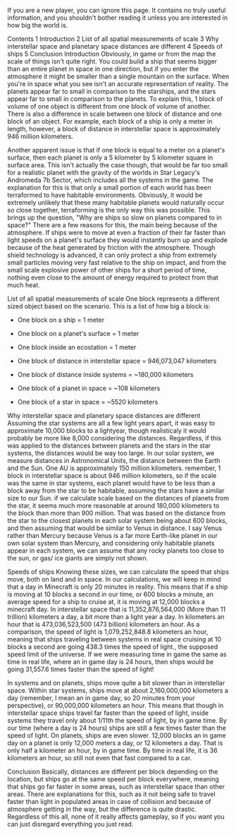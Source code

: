 If you are a new player, you can ignore this page. It contains no truly useful information, and you shouldn't bother reading it unless you are interested in how big the world is.

Contents
1 Introduction
2 List of all spatial measurements of scale
3 Why interstellar space and planetary space distances are different
4 Speeds of ships
5 Conclusion
Introduction
Obviously, in game or from the map the scale of things isn't quite right. You could build a ship that seems bigger than an entire planet in space in one direction, but if you enter the atmosphere it might be smaller than a single mountain on the surface. When you're in space what you see isn't an accurate representation of reality. The planets appear far to small in comparison to the starships, and the stars appear far to small in comparison to the planets. To explain this, 1 block of volume of one object is different from one block of volume of another. There is also a difference in scale between one block of distance and one block of an object. For example, each block of a ship is only a meter in length, however, a block of distance in interstellar space is approximately 946 million kilometers.

Another apparent issue is that if one block is equal to a meter on a planet's surface, then each planet is only a 5 kilometer by 5 kilometer square in surface area. This isn't actually the case though, that would be far too small for a realistic planet with the gravity of the worlds in Star Legacy's Andromeda 7b Sector, which includes all the systems in the game. The explanation for this is that only a small portion of each world has been terraformed to have habitable environments. Obviously, it would be extremely unlikely that these many habitable planets would naturally occur so close together, terraforming is the only way this was possible. This brings up the question, "Why are ships so slow on planets compared to in space?" There are a few reasons for this, the main being because of the atmosphere. If ships were to move at even a fraction of their far faster than light speeds on a planet's surface they would instantly burn up and explode because of the heat generated by friction with the atmosphere. Though shield technology is advanced, it can only protect a ship from extremely small particles moving very fast relative to the ship on impact, and from the small scale explosive power of other ships for a short period of time, nothing even close to the amount of energy required to protect from that much heat.

List of all spatial measurements of scale
One block represents a different sized object based on the scenario. This is a list of how big a block is:

- One block on a ship = 1 meter

- One block on a planet's surface = 1 meter

- One block inside an ecostation = 1 meter

- One block of distance in interstellar space = 946,073,047 kilometers

- One block of distance inside systems = ~180,000 kilometers

- One block of a planet in space = ~108 kilometers

- One block of a star in space = ~5520 kilometers

Why interstellar space and planetary space distances are different
Assuming the star systems are all a few light years apart, it was easy to approximate 10,000 blocks to a lightyear, though realisticaly it would probably be more like 8,000 considering the distances. Regardless, if this was applied to the distances between planets and the stars in the star systems, the distances would be way too large. In our solar system, we measure distances in Astronomical Units, the distance between the Earth and the Sun. One AU is approximately 150 million kilometers. remember, 1 block in interstellar space is about 946 million kilometers, so if the scale was the same in star systems, each planet would have to be less than a block away from the star to be habitable, assuming the stars have a similar size to our Sun. if we calculate scale based on the distances of planets from the star, it seems much more reasonable at around 180,000 kilometers to the block than more than 900 million. That was based on the distance from the star to the closest planets in each solar system being about 600 blocks, and then assuming that would be similar to Venus in distance. I say Venus rather than Mercury because Venus is a far more Earth-like planet in our own solar system than Mercury, and considering only habitable planets appear in each system, we can assume that any rocky planets too close to the sun, or gas/ ice giants are simply not shown.

Speeds of ships
Knowing these sizes, we can calculate the speed that ships move, both on land and in space. In our calculations, we will keep in mind that a day in Minecraft is only 20 minutes in reality. This means that if a ship is moving at 10 blocks a second in our time, or 600 blocks a minute, an average speed for a ship to cruise at, it is moving at 12,000 blocks a minecraft day. In interstellar space that is 11,352,876,564,000 (More than 11 trillion) kilometers a day, a bit more than a light year a day. In kilometers an hour that is 473,036,523,500 (473 billion) kilometers an hour. As a comparison, the speed of light is 1,079,252,848.8 kilometers an hour, meaning that ships traveling between systems in real space cruising at 10 blocks a second are going 438.3 times the speed of light., the supposed speed limit of the universe. If we were measuring time in game the same as time in real life, where an in game day is 24 hours, then ships would be going 31,557.6 times faster than the speed of light!

In systems and on planets, ships move quite a bit slower than in interstellar space. Within star systems, ships move at about 2,160,000,000 kilometers a day (remember, I mean an in game day, so 20 minutes from your perspective), or 90,000,000 kilometers an hour. This means that though in interstellar space ships travel far faster than the speed of light, inside systems they travel only about 1/11th the speed of light, by in game time. By our time (where a day is 24 hours) ships are still a few times faster than the speed of light. On planets, ships are even slower. 12,000 blocks an in game day on a planet is only 12,000 meters a day, or 12 kilometers a day. That is only half a kilometer an hour, by in game time. By time in real life, it is 36 kilometers an hour, so still not even that fast compared to a car.

Conclusion
Basically, distances are different per block depending on the location, but ships go at the same speed per block everywhere, meaning that ships go far faster in some areas, such as interstellar space than other areas. There are explanations for this, such as it not being safe to travel faster than light in populated areas in case of collision and because of atmosphere getting in the way, but the difference is quite drastic. Regardless of this all, none of it really affects gameplay, so if you want you can just disregard everything you just read.